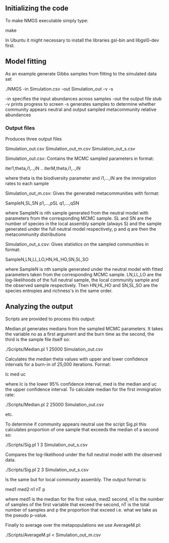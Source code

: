 ## Initializing the code

To make NMGS executable simply type:

make

In Ubuntu it might necessary to install the libraries gsl-bin and
libgsl0-dev first.


## Model fitting

As an example generate Gibbs samples from fitting to the simulated data set

./NMGS -in Simulation.csv -out Simulation_out -v -s

-in specifies the input abundances across samples
-out the output file stub
-v prints progress to screen
-s generates samples to determine whether community appears neutral and output sampled metacommunity relative abundances


### Output files

Produces three output files

Simulation_out.csv
Simulation_out_m.csv
Simulation_out_s.csv

Simulation_out.csv: Contains the MCMC sampled parameters in format:

iter1,theta,i1,..,iN
..
iterM,theta,i1,..,iN

where theta is the biodiversity parameter and i1,...,iN are the immigration rates to each sample

Simulation_out_m.csv: Gives the generated metacommunities with format:

SampleN,SL,SN
p1,...,pSL
q1,...,qSN

where SampleN is nth sample generated from the neutral model with parameters from the corresponding MCMC sample. SL and SN are the number of species in the local assembly sample (always S) and the sample generated under the full neutral model respectively, p and q are then the metacommunity distributions

Simulation_out_s.csv: Gives statistics on the sampled communities in format:

SampleN,LN,LL,LO,HN,HL,HO,SN,SL,SO

where SampleN is nth sample generated under the neutral model with fitted parameters taken from the corresponding MCMC sample. LN,LL,LO are the log-likelihoods of the full neutral sample, the local community sample and the observed sample respectively. Then HN,HL,HO and SN,SL,SO are the species entropies and richness's in the same order.


## Analyzing the output

Scripts are provided to process this output:

Median.pl generates medians from the sampled MCMC parameters. It takes the variable no as a first argument and the burn time as the second, the third is the sample file itself so:

./Scripts/Median.pl 1 25000 Simulation_out.csv 

Calculates the median theta values with upper and lower confidence intervals for a burn-in of 25,000 iterations. Format:

lc med uc

where lc is the lower 95% confidence interval, med is the median and uc the upper confidence interval. To calculate median for the first immigration rate:

./Scripts/Median.pl 2 25000 Simulation_out.csv

etc.

To determine if community appears neutral use the script Sig.pl this calculates proportion of one sample that exceeds the median of a second so:

./Scripts/Sig.pl 1 3 Simulation_out_s.csv

Compares the log-likelihood under the full neutral model with the observed data.

./Scripts/Sig.pl 2 3 Simulation_out_s.csv

Is the same but for local community assembly. The output format is:

med1 med2 n1 nT p

where med1 is the median for the first value, med2 second, n1 is the number of samples of the first variable that exceed the second, nT is the total number of samples and p the proportion that exceed i.e. what we take as the pseudo p-value.

Finally to average over the metapopulations we use AverageM.pl:

./Scripts/AverageM.pl < Simulation_out_m.csv

